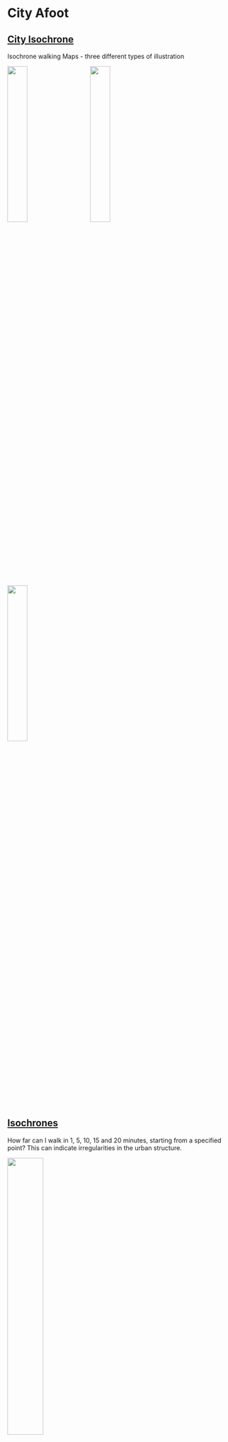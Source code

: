 City Afoot
==========

[City Isochrone](City%20Isochrone.ipynb)
--------------------------------------

Isochrone walking Maps - three different types of illustration

<p align="left">
  <img src="/figures/city_isochrone_dots.png" width="30%">
&nbsp; &nbsp; &nbsp; &nbsp;
  <img src="/figures/city_isochrone_polygones.png" width="30%">
&nbsp; &nbsp; &nbsp; &nbsp;
  <img src="/figures/city_isochrone_buffer.png" width="30%">
</p>

[Isochrones](Isochrones.ipynb)
------------------------------

How far can I walk in 1, 5, 10, 15 and 20 minutes, starting from a specified point?
This can indicate irregularities in the urban structure. 

<p align="left">
  <img src="/figures/isochrones.png" width="40%">
</p>

[Network Density](Network%20Density.ipynb)
----------------------------------------

Show different Networks and their basic stats (of particular interest for this project is the street density)

<p align="left">
  <img src="/figures/network_density_simplified_1010.png" width="30%">
&nbsp; &nbsp; &nbsp; &nbsp;
  <img src="/figures/network_density_simplified_1070.png" width="30%">
&nbsp; &nbsp; &nbsp; &nbsp;
  <img src="/figures/network_density_simplified_1150.png" width="30%">
</p>

[POI Maps](POI%20Maps.ipynb)
--------------------------

Map Points of Interest onto a Street Network

*Citybike stations:*

<p align="left">
  <img src="/figures/pois_citybike.png" width="40%">
</p>

[Square Mile](Square%20Mile.ipynb)
--------------------------------

Street Network Figure-Ground Diagrams

<p align="left">
  <img src="/figures/square_mile_stephansplatz.png" width="20%">
&nbsp; &nbsp; &nbsp; &nbsp;
  <img src="/figures/square_mile_wilhelminenstrasse.png" width="20%">
&nbsp; &nbsp; &nbsp; &nbsp;
  <img src="/figures/square_mile_himmelstrasse.png" width="20%">
&nbsp; &nbsp; &nbsp; &nbsp;
  <img src="/figures/square_mile_hlawkagasse.png" width="20%">
</p>

[Structure Isodistance](Structure%20Isodistance.ipynb)
----------------------------------------------------

Structure Isodistance Comparison to Areal Distance

Show the permeability of different street network types by comparing actual reach to areal distance

<p align="left">
  <img src="/figures/structure_hoher_markt.png" width="30%">
&nbsp; &nbsp; &nbsp; &nbsp;
  <img src="/figures/structure_wilhelminenstrasse.png" width="30%">
&nbsp; &nbsp; &nbsp; &nbsp;
  <img src="/figures/structure_himmelstrasse.png" width="30%">
</p>

<p align="left">
  <img src="/figures/structure_sievering.png" width="30%">
&nbsp; &nbsp; &nbsp; &nbsp;
  <img src="/figures/structure_ballard.png" width="30%">
&nbsp; &nbsp; &nbsp; &nbsp;
  <img src="/figures/structure_lake_forest_park.png" width="30%">
</p>


[Stops Isodistance](Stops%20Isodistance.ipynb)
--------------------------------------------

Map Stations of the Public Transport System onto a Street Network and create an Isodistance Map to show the coverage of the Public Transport System

*Status quo:*

<p align="left">
  <img src="/figures/stops_subway_points.png" width="45%">
&nbsp; &nbsp; &nbsp; &nbsp;
  <img src="/figures/stops_subway_isodistance.png" width="45%">
</p>

<p align="left">
  <img src="/figures/stops_all_points.png" width="45%">
&nbsp; &nbsp; &nbsp; &nbsp;
  <img src="/figures/stops_all_isodistance.png" width="45%">
</p>

*Own design:*

<p align="left">
  <img src="/figures/stops_design_subway_points.png" width="45%">
&nbsp; &nbsp; &nbsp; &nbsp;
  <img src="/figures/stops_design_subway_isodistance.png" width="45%">
</p>

<p align="left">
  <img src="/figures/stops_design_all_points.png" width="45%">
&nbsp; &nbsp; &nbsp; &nbsp;
  <img src="/figures/stops_design_all_isodistance.png" width="45%">
</p>


[Street Network Design](Street%20Network%20Design.ipynb)
----------------------------------------------------

<p align="left">
  <img src="/figures/street_network_ped.png" width="45%">
&nbsp; &nbsp; &nbsp; &nbsp;
  <img src="/figures/street_network_mit.png" width="45%">
</p>

[Centrality Betweenness](Centrality%20Betweenness.ipynb)
------------------------------------------------------

<p align="left">
  <img src="/figures/centrality_betweenness.png" width="40%">
</p>

[Debug Matplotlib](Debug%20Matplotlib.ipynb)
--------------------------------------------

was used for troubleshooting the data of the street network.
It provides an interactive matplotlib widget, which shows details like street name and length, upon clicking on edges of the displayed graph.

Incorporating own blueprint for Westbahnhof area
------------------------------------------------

Part of the work was to design a walkable urban structure and implement it into the area.

Changes were performed on the existing area in OpenStreetMap via the iD editor, and then downloaded as change-set (.osc) file.
Based on this, an Overpass API server, available under `http://127.0.0.1:12345/api` was started - details to that can be found in the [osm](osm) folder. 

